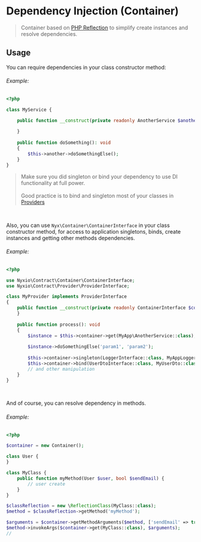 # Dependency Injection (Container)

> Container based on [PHP Reflection](https://www.php.net/manual/en/book.reflection.php) to simplify create instances and resolve dependencies.

## Usage

You can require dependencies in your class constructor method:

###### Example:

```php
<?php

class MyService {

    public function __construct(private readonly AnotherService $another) {
    
    }
    
    public function doSomething(): void
    {
        $this->another->doSomethingElse();
    }
}
```

> Make sure you did singleton or bind your dependency to use DI functionality at full power.
> <br><br>Good practice is to bind and singleton most of your classes in [Providers](providers.md)

<br>

Also, you can use ` Nyx\Container\ContainerInterface ` in your class constructor method, for access to application
singletons, binds, create instances and getting other methods dependencies.

###### Example:

```php
<?php

use Nyxio\Contract\Container\ContainerInterface;
use Nyxio\Contract\Provider\ProviderInterface;

class MyProvider implements ProviderInterface
{
    public function __construct(private readonly ContainerInterface $container) {
    }
    
    public function process(): void
    {
        $instance = $this->container->get(MyApp\AnotherService::class);
        
        $instance->doSomethingElse('param1', 'param2');
        
        $this->container->singleton(LoggerInterface::class, MyAppLogger::class);
        $this->container->bind(UserDtoInterface::class, MyUserDto::class);
        // and other manipulation
    }   
}
```

<br>

And of course, you can resolve dependency in methods.

###### Example:
```php
<?php 

$container = new Container();

class User {
}

class MyClass {
    public function myMethod(User $user, bool $sendEmail) {
        // user create
    }
}

$classReflection = new \ReflectionClass(MyClass::class);
$method = $classReflection->getMethod('myMethod');

$arguments = $container->getMethodArguments($method, ['sendEmail' => true])
$method->invokeArgs($container->get(MyClass::class), $arguments);
//
```
